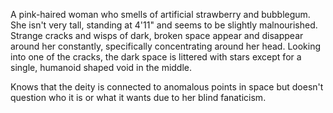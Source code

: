 A pink-haired woman who smells of artificial strawberry and bubblegum. She isn't very tall, standing at 4'11" and seems to be slightly malnourished. Strange cracks and wisps of dark, broken space appear and disappear around her constantly, specifically concentrating around her head. Looking into one of the cracks, the dark space is littered with stars except for a single, humanoid shaped void in the middle.

Knows that the deity is connected to anomalous points in space but doesn't question who it is or what it wants due to her blind fanaticism.